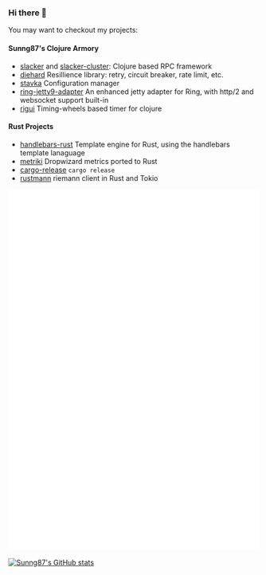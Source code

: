 ### Hi there 👋

You may want to checkout my projects:

#### Sunng87's Clojure Armory

* [slacker](https://github.com/sunng87/slacker) and [slacker-cluster](https://github.com/sunng87/slacker-cluster): Clojure based RPC framework
* [diehard](https://github.com/sunng87/diehard) Resillience library: retry, circuit breaker, rate limit, etc.
* [stavka](https://github.com/sunng87/stavka) Configuration manager
* [ring-jetty9-adapter](https://github.com/sunng87/ring-jetty9-adapter) An enhanced jetty adapter for Ring, with http/2 and websocket support built-in
* [rigui](https://github.com/sunng87/rigui) Timing-wheels based timer for clojure

#### Rust Projects

* [handlebars-rust](https://github.com/sunng87/handlebars-rust) Template engine for Rust, using the handlebars template lanaguage
* [metriki](https://github.com/sunng87/metriki) Dropwizard metrics ported to Rust
* [cargo-release](https://github.com/crate-ci/cargo-release) `cargo release`
* [rustmann](https://github.com/sunng87/rustmann) riemann client in Rust and Tokio

![Metrics](https://github.com/sunng87/sunng87/blob/main/github-metrics.svg)

[![Sunng87's GitHub stats](https://github-readme-stats.vercel.app/api?username=sunng87)](https://github.com/sunng87)

<!--
**sunng87/sunng87** is a ✨ _special_ ✨ repository because its `README.md` (this file) appears on your GitHub profile.

Here are some ideas to get you started:

- 🔭 I’m currently working on ...
- 🌱 I’m currently learning ...
- 👯 I’m looking to collaborate on ...
- 🤔 I’m looking for help with ...
- 💬 Ask me about ...
- 📫 How to reach me: ...
- 😄 Pronouns: ...
- ⚡ Fun fact: ...
-->
